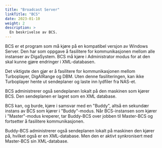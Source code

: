 ```yaml
---
title: "Broadcast Server"
linkTitle: "BCS"
date: 2023-01-10
weight: 2
description: >
  En beskrivelse av BCS.
---
```


BCS er et program som må kjøre på en kompatibel versjon av Windows Server. Den har som oppgave å fasilitere for kommunikasjonen mellom alle instanser av DigaSystem. BCS må kjøre i Administrator modus for at den skal kunne gjøre endringer i XML-databasen.

Det viktigste den gjør er å fasilitere for kommunikasjonen mellom Turboplayer, DigAIRange og DBM. Uten denne fasiliteringen, kan ikke Turboplayer hente ut sendeplaner og laste inn lydfiler fra NAS-et. 

BCS administrerer også sendeplanen lokalt på den maskinen som kjører BCS. Den sendeplanen er lagret som en XML database. 

BCS kan, og burde, kjøre i samsvar med en "Buddy", altså en sekundær instans av BCS som kjører i "Buddy"-modus. Når BCS-instansen som kjører i "Master"-modus kreperer, tar Buddy-BCS over jobben til Master-BCS og fortsetter å fasilitere kommunikasjonen. 

Buddy-BCS administrerer også sendeplanen lokalt på maskinen den kjører på, hvilket også er en XML-database. Men den er aktivt synkronisert med Master-BCS sin XML-database.

